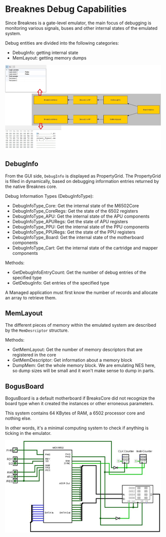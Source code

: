 # Breaknes Debug Capabilities

Since Breaknes is a gate-level emulator, the main focus of debugging is monitoring various signals, buses and other internal states of the emulated system.

Debug entities are divided into the following categories:
- DebugInfo: getting internal state
- MemLayout: getting memory dumps

![debug](/UserManual/imgstore/debug.jpg)

## DebugInfo

From the GUI side, `DebugInfo` is displayed as PropertyGrid. The PropertyGrid is filled in dynamically, based on debugging information entries returned by the native Breaknes core.

Debug Information Types (DebugInfoType):
- DebugInfoType_Core: Get the internal state of the M6502Core
- DebugInfoType_CoreRegs: Get the state of the 6502 registers
- DebugInfoType_APU: Get the internal state of the APU components
- DebugInfoType_APURegs: Get the state of APU registers
- DebugInfoType_PPU: Get the internal state of the PPU components
- DebugInfoType_PPURegs: Get the state of the PPU registers
- DebugInfoType_Board: Get the internal state of the motherboard components
- DebugInfoType_Cart: Get the internal state of the cartridge and mapper components

Methods:

- GetDebugInfoEntryCount: Get the number of debug entries of the specified type
- GetDebugInfo: Get entries of the specified type

A Managed application must first know the number of records and allocate an array to retrieve them.

## MemLayout

The different pieces of memory within the emulated system are described by the `MemDesrciptor` structure.

Methods:

- GetMemLayout: Get the number of memory descriptors that are registered in the core
- GetMemDescriptor: Get information about a memory block
- DumpMem: Get the whole memory block. We are emulating NES here, so dump sizes will be small and it won't make sense to dump in parts.

## BogusBoard

BogusBoard is a default motherboard if BreaksCore did not recognize the board type when it created the instances or other erroneous parameters.

This system contains 64 KBytes of RAM, a 6502 processor core and nothing else.

In other words, it's a minimal computing system to check if anything is ticking in the emulator.

![BogusBoard](/UserManual/imgstore/BogusBoard.jpg)
